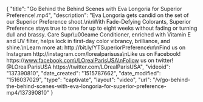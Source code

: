 {
    "title": "Go Behind the Behind Scenes with Eva Longoria for Superior Preference!.mp4",
    "description": "Eva Longoria gets candid on the set of our Superior Preference shoot.\n\nWith Fade-Defying Colorants, Superior Preference stays true to tone for up to eight weeks without fading or turning dull and brassy. Care Supr\u00eame Conditioner, enriched with Vitamin E and UV filter, helps lock in first-day color vibrancy, brilliance, and shine.\nLearn more at: http:\/\/bit.ly\/YTSuperiorPreference\n\nFind us on Instagram http:\/\/instagram.com\/lorealparisusa\nLike us on Facebook! https:\/\/www.facebook.com\/LOrealParisUSA\nFollow us on twitter! @LOrealParisUSA https:\/\/twitter.com\/LOrealParisUSA",
    "videoid": "137390810",
    "date_created": "1515787662",
    "date_modified": "1516037029",
    "type": "captivate",
    "layout": "video",
    "url": "\/v\/go-behind-the-behind-scenes-with-eva-longoria-for-superior-preference-mp4\/137390810"
}